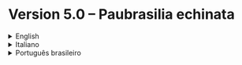 # Version 5.0 – Paubrasilia echinata

<details>
  <summary>English</summary>

  From the version 5.0, each new version of Adwaita++ icons theme will be named after a tree or wood name in Latin. 

  * New Adwaita++ logotype, based on GNOME Project's original Adwaita icons theme logotype:

    <p align="center"><img src="images/logo-2020.svg" alt="logotype" height="120"/></p>

  * @gusbemacbe has upgrade the new battery design that GNOME Project developers did not upgrade for a decade!

    <p align="center"><img src="images/changelog/5.0/anteprima-ridesgno-di-batteria.png" alt="battery icons"/></p>

  * Increased from 2170 to 3009 apps icons!
  * @gusbemacbe has completed the full support for KDE and made more than 2 thousand beautiful Breeze icons in pure Adwaita++ style!

    <p align="center"><img src="images/changelog/5.0/anteprima-ridesgno-di-icone-di-breeze.png" alt="Breeze icons"/></p>

  * Added new 23 places icons:

    <p align="center"><img src="images/changelog/5.0/anteprima-nuove-icone-di-cartelle.png" alt="New places icons"/></p>
    
    * Android
    * Applications
    * AUR
    * Bitbucket
    * Configurations (for example: `.config`)
    * Design
    * Dictionaries
    * Fonts
    * FreeDesktop
    * Go programming language
    * Heroku
    * Intellij IDEA
    * Invoices
    * ISOs
    * JavaScript
    * Kotlin
    * Library
    * Logs
    * Maths
    * Nodejs
    * OneDrive
    * PHP
    * Python
    * Templates
    * VirtualBox
    * VSCode

  * A new colour of places icons, inspired by the latest Yaru’s places icons:

    <p align="center"><img src="images/changelog/5.0/anteprima-nuovo-colore-di-icone-di-cartelle.png" alt="New colour of places icons"/></p>

</details>

<details>
  <summary>Italiano</summary>

  Dalla versione 5.0, ogni nuova versione del tema delle icone di Adwaita++ avrà il nome di albero o legno in latino.

  * Nuovo logotipo dell'Adwaita++, basato sul logotipo originale del tema delle icone Adwaita del Progetto GNOME:

    <p align="center"><img src="images/logo-2020.svg" alt="logotipo" height="120"/></p>

  * @gusbemacbe ha aggiornato il nuovo design di nuova batteria che gli sviluppatori del Progetto GNOME non hanno aggiornato per un decennio!

    <p align="center"><img src="images/changelog/5.0/anteprima-ridesgno-di-batteria.png" alt="icone della batteria"/></p>

  * Aumentato da 2170 a 3009 icone di applicazioni!
  * @gusbemacbe ha completato il supporto completo per KDE e realizzato oltre 2 mila bellissime icone di KDE Breeze in puro stile di Adwaita++!

    <p align="center"><img src="images/changelog/5.0/anteprima-ridesgno-di-icone-di-breeze.png" alt="Icone di Breeze"/></p>

  * Aggiunte nuove 23 icone di cartelle:

    <p align="center"><img src="images/changelog/5.0/anteprima-nuove-icone-di-cartelle.png" alt="Nuove icone di cartelle"/></p>
    
    * Android
    * Applicazioni
    * AUR
    * Biblioteca
    * Bitbucket
    * Configurazioni/Impostazioni (ad esempio: `.config`)
    * Design
    * Dizionari
    * Fatture
    * Font
    * FreeDesktop
    * Heroku
    * Intellij IDEA
    * ISO
    * JavaScript
    * Kotlin
    * Linguaggio di programmazione GO
    * Log
    * Matematiche
    * Nodejs
    * OneDrive
    * PHP
    * Python
    * Template
    * VirtualBox
    * VSCode

  * Un nuovo colore delle icone delle cartelle, ispirato alle nuove icone di cartelle della ultimissima versione di Yaru del Canonical:

    <p align="center"><img src="images/changelog/5.0/anteprima-nuovo-colore-di-icone-di-cartelle.png" alt="Nuovo colore delle icone delle cartelle"/></p>

</details>

<details>
  <summary>Português brasileiro</summary>

  A partir da versão 5.0, cada nova versão do tema de ícones Adwaita++ terá o nome de árvore ou madeira em latim.

  * Novo logotipo do Adwaita++, baseado no logotipo original do tema de ícones Adwaita do Projeto GNOME:

    <p align="center"><img src="images/logo-2020.svg" alt="logótipo" height="120"/></p>

  * O @gusbemacbe atualizou o novo *design* da bateria que os desenvolvedores do Projeto GNOME não atualizaram há uma década!

    <p align="center"><img src="images/changelog/5.0/anteprima-ridesgno-di-batteria.png" alt="ícones de bateria"/></p>

  * Aumentou de 2170 para 3009 ícones de aplicativos!
  * O @gusbemacbe concluiu o suporte completo ao KDE e criou mais de 2 mil ícones bonitos do KDE Breeze no puro estilo de Adwaita++!

    <p align="center"><img src="images/changelog/5.0/anteprima-ridesgno-di-icone-di-breeze.png" alt="Ícones de Breeze"/></p>

  * Adicionados 23 novos ícones de pasta:

    <p align="center"><img src="images/changelog/5.0/anteprima-nuove-icone-di-cartelle.png" alt="Novos ícones de pasta"/></p>
    
    * Android
    * Aplicativos
    * AUR
    * Biblioteca
    * Bitbucket
    * Boletos/faturas
    * Configurações (por exemplo: `.config`)
    * *Design*
    * Dicionários
    * Fontes
    * FreeDesktop
    * Heroku
    * Intellij IDEA
    * ISOs
    * JavaScript
    * Kotlin
    * Linguagem de programação GO
    * Log
    * Matemática
    * Modelos
    * Nodejs
    * OneDrive
    * PHP
    * Python
    * VirtualBox
    * VSCode

  * Uma nova cor dos ícones de pastas, inspirada nos novos ícones de pasta da versão mais recente do Yaru da Canonical:

    <p align="center"><img src="images/changelog/5.0/anteprima-nuovo-colore-di-icone-di-cartelle.png" alt="Nuovo colore delle icone delle cartelle"/></p>

</details>